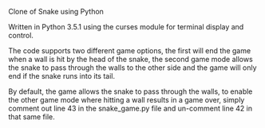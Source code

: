 Clone of Snake using Python

Written in Python 3.5.1 using the curses module for terminal display and control.

The code supports two different game options, the first will end the game when a wall is hit by the head of the snake,
the second game mode allows the snake to pass through the walls to the other side and the game will only end if the
snake runs into its tail.

By default, the game allows the snake to pass through the walls, to enable the other game mode where hitting a wall
results in a game over, simply comment out line 43 in the snake_game.py file and un-comment line 42 in that same file.
